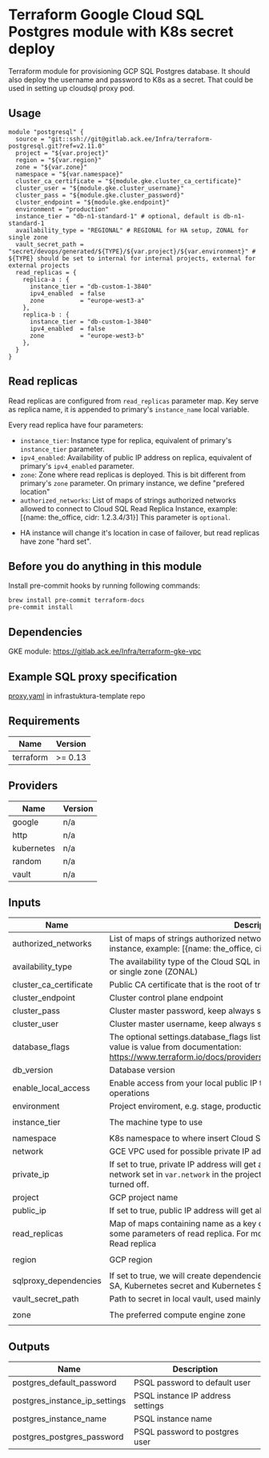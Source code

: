 # Terraform Google Cloud SQL Postgres module with K8s secret deploy

Terraform module for provisioning GCP SQL Postgres database. It should also deploy the username and password to K8s
as a secret. That could be used in setting up cloudsql proxy pod.

## Usage

```hcl
module "postgresql" {
  source = "git::ssh://git@gitlab.ack.ee/Infra/terraform-postgresql.git?ref=v2.11.0"
  project = "${var.project}"
  region = "${var.region}"
  zone = "${var.zone}"
  namespace = "${var.namespace}"
  cluster_ca_certificate = "${module.gke.cluster_ca_certificate}"
  cluster_user = "${module.gke.cluster_username}"
  cluster_pass = "${module.gke.cluster_password}"
  cluster_endpoint = "${module.gke.endpoint}"
  environment = "production"
  instance_tier = "db-n1-standard-1" # optional, default is db-n1-standard-1
  availability_type = "REGIONAL" # REGIONAL for HA setup, ZONAL for single zone
  vault_secret_path = "secret/devops/generated/${TYPE}/${var.project}/${var.environment}" # ${TYPE} should be set to internal for internal projects, external for external projects
  read_replicas = {
    replica-a : {
      instance_tier = "db-custom-1-3840"
      ipv4_enabled  = false
      zone          = "europe-west3-a"
    },
    replica-b : {
      instance_tier = "db-custom-1-3840"
      ipv4_enabled  = false
      zone          = "europe-west3-b"
    },
  }
}
```

## Read replicas

Read replicas are configured from `read_replicas` parameter map. Key serve as replica name, it is appended to primary's `instance_name` local variable.

Every read replica have four parameters:
* `instance_tier`: Instance type for replica, equivalent of primary's `instance_tier` parameter.
* `ipv4_enabled`: Availability of public IP address on replica, equivalent of primary's `ipv4_enabled` parameter.
* `zone`: Zone where read replicas is deployed. This is bit different from primary's `zone` parameter. On primary instance, we define "prefered location"
* `authorized_networks`: List of maps of strings authorized networks allowed to connect to Cloud SQL Read Replica Instance, example: [{name: the_office, cidr: 1.2.3.4/31}] This parameter is `optional`.
- HA instance will change it's location in case of failover, but read replicas have zone "hard set".

## Before you do anything in this module

Install pre-commit hooks by running following commands:

```shell script
brew install pre-commit terraform-docs
pre-commit install
```

## Dependencies

GKE module: https://gitlab.ack.ee/Infra/terraform-gke-vpc

## Example SQL proxy specification

[proxy.yaml](https://gitlab.ack.ee/Ackee/infrastruktura-templates/blob/master/k8s/production/services/proxy.yaml) in infrastuktura-template repo

<!-- BEGINNING OF PRE-COMMIT-TERRAFORM DOCS HOOK -->
## Requirements

| Name | Version |
|------|---------|
| terraform | >= 0.13 |

## Providers

| Name | Version |
|------|---------|
| google | n/a |
| http | n/a |
| kubernetes | n/a |
| random | n/a |
| vault | n/a |

## Inputs

| Name | Description | Type | Default | Required |
|------|-------------|------|---------|:--------:|
| authorized\_networks | List of maps of strings authorized networks allowed to connect to Cloud SQL instance, example: [{name: the\_office, cidr: 1.2.3.4/31}] | `list(map(string))` | `[]` | no |
| availability\_type | The availability type of the Cloud SQL instance, high availability (REGIONAL) or single zone (ZONAL) | `string` | `"ZONAL"` | no |
| cluster\_ca\_certificate | Public CA certificate that is the root of trust for the GKE K8s cluster | `string` | n/a | yes |
| cluster\_endpoint | Cluster control plane endpoint | `string` | n/a | yes |
| cluster\_pass | Cluster master password, keep always secret! | `string` | n/a | yes |
| cluster\_user | Cluster master username, keep always secret! | `string` | n/a | yes |
| database\_flags | The optional settings.database\_flags list of values, where key is name and value is value from documentation: https://www.terraform.io/docs/providers/google/r/sql_database_instance.html | `map(string)` | `{}` | no |
| db\_version | Database version | `string` | `"POSTGRES_11"` | no |
| enable\_local\_access | Enable access from your local public IP to allow some postprocess PSQL operations | `bool` | `false` | no |
| environment | Project enviroment, e.g. stage, production and development | `string` | `"development"` | no |
| instance\_tier | The machine type to use | `string` | `"db-custom-1-3840"` | no |
| namespace | K8s namespace to where insert Cloud SQL credentials secrets | `string` | `"production"` | no |
| network | GCE VPC used for possible private IP addresses | `string` | `"default"` | no |
| private\_ip | If set to true, private IP address will get allocated and connect it to VPC network set in `var.network` in the project -- once enabled, this can't be turned off. | `bool` | `false` | no |
| project | GCP project name | `string` | n/a | yes |
| public\_ip | If set to true, public IP address will get allocated | `bool` | `false` | no |
| read\_replicas | Map of maps containing name as a key of read\_replicas mapa and settings some parameters of read replica. For more information see README part Read replica | `map` | `{}` | no |
| region | GCP region | `string` | `"europe-west3"` | no |
| sqlproxy\_dependencies | If set to true, we will create dependencies for running SQLproxy - GCP IAM SA, Kubernetes secret and Kubernetes Service | `bool` | `true` | no |
| vault\_secret\_path | Path to secret in local vault, used mainly to save gke credentials | `string` | n/a | yes |
| zone | The preferred compute engine zone | `string` | `"europe-west3-c"` | no |

## Outputs

| Name | Description |
|------|-------------|
| postgres\_default\_password | PSQL password to default user |
| postgres\_instance\_ip\_settings | PSQL instance IP address settings |
| postgres\_instance\_name | PSQL instance name |
| postgres\_postgres\_password | PSQL password to postgres user |

<!-- END OF PRE-COMMIT-TERRAFORM DOCS HOOK -->
